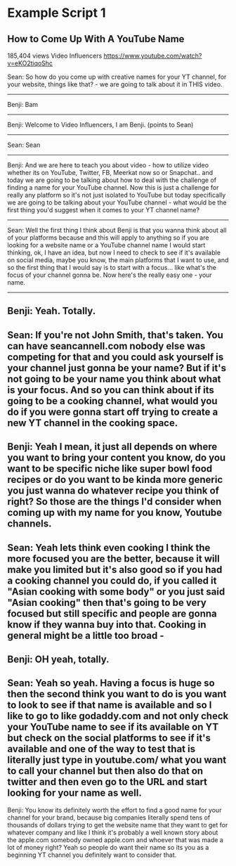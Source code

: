 # Example Script 1

## How to Come Up With A YouTube Name
185,404 views
Video Influencers
https://www.youtube.com/watch?v=eKO2tiqoShc

Sean: So how do you come up with creative names for your YT channel, for your website, things like that? - we are going to talk about it in THIS video.

---

Benji: Bam

---

Benji: Welcome to Video Influencers, I am Benji. (points to Sean)

---

Sean: Sean

---
Benji: And we are here to teach you about video - how to utilize video whether its on YouTube, Twitter, FB, Meerkat now so or Snapchat.. and today we are going to be talking about how to deal with the challenge of finding a name for your YouTube channel. Now this is just a challenge for really any platform so it's not just isolated to YouTube but today specifically we are going to be talking about your YouTube channel - what would be the first thing you'd suggest when it comes to your YT channel name?

---

Sean: Well the first thing I think about Benji is that you wanna think about all of your platforms because and this will apply to anything so if you are looking for a website name or a YouTube channel name I would start thinking, ok, I have an idea, but now I need to check to see if it's available on social media, maybe you know, the main platforms that I want to use, and so the first thing that I would say is to start with a focus… like what's the focus of your channel gonna be. Now here's the really easy one - your name.

---
Benji: Yeah. Totally.
---
Sean: If you're not John Smith, that's taken. You can have seancannell.com nobody else was competing for that and you could ask yourself is your channel just gonna be your name? But if it's not going to be your name you think about what is your focus. And so you can think about if its going to be a cooking channel, what would you do if you were gonna start off trying to create a new YT channel in the cooking space.
---
Benji: Yeah I mean, it just all depends on where you want to bring your content you know, do you want to be specific niche like super bowl food recipes or do you want to be kinda more generic you just wanna do whatever recipe you think of right? So those are the things I'd consider when coming up with my name for you know, Youtube channels.
---
Sean: Yeah lets think even cooking I think the more focused you are the better, because it will make you limited but it's also good so if you had a cooking channel you could do, if you called it "Asian cooking with some body" or you just said "Asian cooking" then that's going to be very focused but still specific and people are gonna know if they wanna buy into that. Cooking in general might be a little too broad -
---
Benji: OH yeah, totally.
---
Sean: Yeah so yeah. Having a focus is huge so then the second think you want to do is you want to look to see if that name is available and so I like to go to like godaddy.com and not only check your YouTube name to see if its available on YT but check on the social platforms to see if it's available and one of the way to test that is literally just type in youtube.com/ what you want to call your channel but then also do that on twitter and then even go to the URL and start looking for your name as well.
---
Benji: You know its definitely worth the effort  to find a good name for your channel for your brand, because big companies literally spend tens of thousands of dollars trying to get the website name that they want to get for whatever company and like I think it's probably a well known story about the apple.com somebody owned apple.com and whoever that was made a lot of money right? Yeah so people do want their name so its you as a beginning YT channel you definitely want to consider that.
